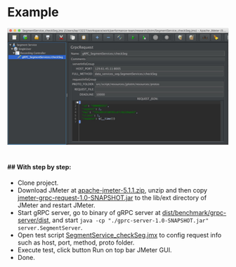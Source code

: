 # Example

<img src="../asset/benchmark-testscript-grpc.jpg" width="720px" style="padding-bottom: 20px"/>

#### ## With step by step:

- Clone project.
- Download JMeter at [apache-jmeter-5.1.1.zip](https://archive.apache.org/dist/jmeter/binaries/apache-jmeter-5.1.1.zip), unzip and then copy [jmeter-grpc-request-1.0-SNAPSHOT.jar](../bin/jmeter-grpc-request-1.0-SNAPSHOT.jar) to the lib/ext directory of JMeter and restart JMeter.
- Start gRPC server, go to binary of gRPC server at [dist/benchmark/grpc-server/dist](../benchmark/grpc-server/dist), and start `java -cp "./gprc-server-1.0-SNAPSHOT.jar" server.SegmentServer`.
- Open test script [SegmentService_checkSeg.jmx](../benchmark/SegmentService_checkSeg.jmx) to config request info such as host, port, method, proto folder.
- Execute test, click button Run on top bar JMeter GUI.
- Done.